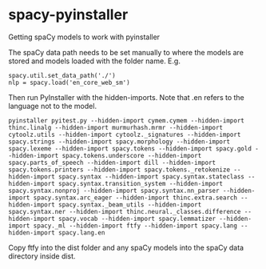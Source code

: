 # spacy-pyinstaller
Getting spaCy models to work with pyinstaller

The spaCy data path needs to be set manually to where the models are stored and models loaded with the folder name. E.g.

```
spacy.util.set_data_path('./')
nlp = spacy.load('en_core_web_sm')
```

Then run PyInstaller with the hidden-imports. Note that .en refers to the language not to the model.

```
pyinstaller pyitest.py --hidden-import cymem.cymem --hidden-import thinc.linalg --hidden-import murmurhash.mrmr --hidden-import cytoolz.utils --hidden-import cytoolz._signatures --hidden-import spacy.strings --hidden-import spacy.morphology --hidden-import spacy.lexeme --hidden-import spacy.tokens --hidden-import spacy.gold --hidden-import spacy.tokens.underscore --hidden-import spacy.parts_of_speech --hidden-import dill --hidden-import spacy.tokens.printers --hidden-import spacy.tokens._retokenize --hidden-import spacy.syntax --hidden-import spacy.syntax.stateclass --hidden-import spacy.syntax.transition_system --hidden-import spacy.syntax.nonproj --hidden-import spacy.syntax.nn_parser --hidden-import spacy.syntax.arc_eager --hidden-import thinc.extra.search --hidden-import spacy.syntax._beam_utils --hidden-import spacy.syntax.ner --hidden-import thinc.neural._classes.difference --hidden-import spacy.vocab --hidden-import spacy.lemmatizer --hidden-import spacy._ml --hidden-import ftfy --hidden-import spacy.lang --hidden-import spacy.lang.en
```

Copy ftfy into the dist folder and any spaCy models into the spaCy data directory inside dist.
